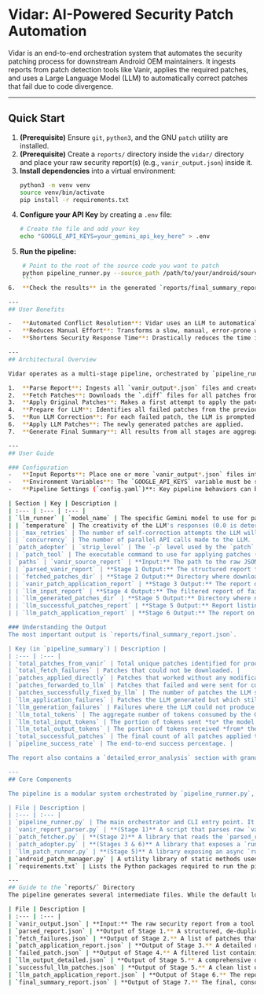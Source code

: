 # Vidar: AI-Powered Security Patch Automation

Vidar is an end-to-end orchestration system that automates the security patching process for downstream Android OEM maintainers. It ingests reports from patch detection tools like Vanir, applies the required patches, and uses a Large Language Model (LLM) to automatically correct patches that fail due to code divergence.

---
## Quick Start

1.  **(Prerequisite)** Ensure `git`, `python3`, and the GNU `patch` utility are installed.
2.  **(Prerequisite)** Create a `reports/` directory inside the `vidar/` directory and place your raw security report(s) (e.g., `vanir_output.json`) inside it.
3.  **Install dependencies** into a virtual environment:
    ```bash
    python3 -m venv venv
    source venv/bin/activate
    pip install -r requirements.txt
    ```
4.  **Configure your API Key** by creating a `.env` file:
    ```bash
    # Create the file and add your key
    echo "GOOGLE_API_KEYS=your_gemini_api_key_here" > .env
    ```
5.  **Run the pipeline:**
```bash
    # Point to the root of the source code you want to patch
    python pipeline_runner.py --source_path /path/to/your/android/source_code
    ```
6.  **Check the results** in the generated `reports/final_summary_report.json`.

---
## User Benefits

-   **Automated Conflict Resolution**: Vidar uses an LLM to automatically fix merge conflicts and structural divergences that plague manual patching, handling issues from simple line number mismatches to more complex semantic differences.
-   **Reduces Manual Effort**: Transforms a slow, manual, error-prone workflow into a scalable, AI-driven pipeline.
-   **Shortens Security Response Time**: Drastically reduces the time it takes for downstream maintainers to apply critical security patches, improving the security posture of their devices.

---
## Architectural Overview

Vidar operates as a multi-stage pipeline, orchestrated by `pipeline_runner.py`. Each step produces intermediate artifacts (mostly in the `reports/` directory) that feed into the next.

1.  **Parse Report**: Ingests all `vanir_output*.json` files and creates a de-duplicated master list of required patches.
2.  **Fetch Patches**: Downloads the `.diff` files for all patches from their respective Git repositories.
3.  **Apply Original Patches**: Makes a first attempt to apply the patches cleanly to the target source tree.
4.  **Prepare for LLM**: Identifies all failed patches from the previous step and bundles them with their error logs (`.rej` files) as input for the LLM.
5.  **Run LLM Correction**: For each failed patch, the LLM is prompted to analyze the original patch, the target code, and the specific error to generate a new, corrected patch.
6.  **Apply LLM Patches**: The newly generated patches are applied.
7.  **Generate Final Summary**: All results from all stages are aggregated into a final, comprehensive JSON report.

---
## User Guide

### Configuration
-   **Input Reports**: Place one or more `vanir_output*.json` files into the `vidar/reports/` directory. The parser will automatically find and process all of them. The `reports` directory will be created by the pipeline if it does not exist, but it must be created manually to hold the initial input files.
-   **Environment Variables**: The `GOOGLE_API_KEYS` variable must be set in a `.env` file in the `vidar/` directory. This file is ignored by Git.
-   **Pipeline Settings (`config.yaml`)**: Key pipeline behaviors can be modified in this file.

| Section | Key | Description |
| :--- | :--- | :--- |
| `llm_runner` | `model_name` | The specific Gemini model to use for patch correction. |
| | `temperature` | The creativity of the LLM's responses (0.0 is deterministic). |
| | `max_retries` | The number of self-correction attempts the LLM will make per failed patch. |
| | `concurrency` | The number of parallel API calls made to the LLM. |
| `patch_adopter` | `strip_level` | The `-p` level used by the `patch` command to strip leading path components from file paths in the patch. |
| | `patch_tool` | The executable command to use for applying patches (e.g., "patch"). |
| `paths` | `vanir_source_report` | **Input:** The path to the raw JSON report from Vanir. |
| | `parsed_vanir_report` | **Stage 1 Output:** The structured report for the patch fetcher. |
| | `fetched_patches_dir` | **Stage 2 Output:** Directory where downloaded `.diff` files are stored. |
| | `vanir_patch_application_report` | **Stage 3 Output:** The report on applying original patches. |
| | `llm_input_report` | **Stage 4 Output:** The filtered report of failed patches for the LLM. |
| | `llm_generated_patches_dir` | **Stage 5 Output:** Directory where new patches from the LLM are saved. |
| | `llm_successful_patches_report` | **Stage 5 Output:** Report listing successfully created LLM patches. |
| | `llm_patch_application_report` | **Stage 6 Output:** The report on applying the LLM-generated patches. |

### Understanding the Output
The most important output is `reports/final_summary_report.json`.

| Key (in `pipeline_summary`) | Description |
| :--- | :--- |
| `total_patches_from_vanir` | Total unique patches identified for processing. |
| `total_fetch_failures` | Patches that could not be downloaded. |
| `patches_applied_directly` | Patches that worked without any modification. |
| `patches_forwarded_to_llm` | Patches that failed and were sent for correction. |
| `patches_successfully_fixed_by_llm` | The number of patches the LLM successfully fixed. |
| `llm_application_failures` | Patches the LLM generated but which still failed to apply. |
| `llm_generation_failures` | Failures where the LLM could not produce a valid patch. |
| `llm_total_tokens` | The aggregate number of tokens consumed by the Gemini API across all correction attempts. |
| `llm_total_input_tokens` | The portion of tokens sent *to* the model in prompts. |
| `llm_total_output_tokens` | The portion of tokens received *from* the model in responses. |
| `total_successful_patches` | The final count of all patches applied to the source tree. |
| `pipeline_success_rate` | The end-to-end success percentage. |

The report also contains a `detailed_error_analysis` section with granular data on every failure at each stage of the pipeline.

---
## Core Components

The pipeline is a modular system orchestrated by `pipeline_runner.py`, which acts as the main CLI application. The other major components are now implemented as libraries that the pipeline runner imports and calls in sequence.

| File | Description |
| :--- | :--- |
| `pipeline_runner.py` | The main orchestrator and CLI entry point. It imports and executes the core logic from the other modules in the correct sequence, managing the overall workflow and displaying progress to the user. |
| `vanir_report_parser.py` | **(Stage 1)** A script that parses raw `vanir_output*.json` files. It extracts and de-duplicates patch information, creating a structured `parsed_report.json` for the next step. It is the only component run as a separate process by the pipeline. |
| `patch_fetcher.py` | **(Stage 2)** A library that reads the `parsed_report.json` and exposes a `run_fetcher_step` function to download all the required patch files from their upstream Git repositories. |
| `patch_adopter.py` | **(Stages 3 & 6)** A library that exposes a `run_adoption_step` function. It is called twice: first to apply the original patches, and a second time to apply patches generated by the LLM. It generates detailed reports on successes and failures. |
| `llm_patch_runner.py` | **(Stage 5)** A library exposing an async `run_llm_correction_step` function. It takes the list of failed patches and uses the Gemini LLM to generate corrected versions. It includes a self-correction loop to validate and refine the LLM's output. |
| `android_patch_manager.py` | A utility library of static methods used by other scripts. It contains helper functions for common tasks like cloning Git repos, applying patches with the `patch` command, and parsing patch content. It is not run directly. |
| `requirements.txt` | Lists the Python packages required to run the pipeline. |

---
## Guide to the `reports/` Directory
The pipeline generates several intermediate files. While the default locations are in the `reports/` directory, all paths are configurable in `config.yaml`. Here is a guide to the most important files, in the order they are typically generated.

| File | Description |
| :--- | :--- |
| `vanir_output.json` | **Input:** The raw security report from a tool like Vanir. You place this here before running the pipeline. |
| `parsed_report.json` | **Output of Stage 1.** A structured, de-duplicated list of unique patches to be processed. |
| `fetch_failures.json` | **Output of Stage 2.** A list of patches that could not be downloaded. |
| `patch_application_report.json` | **Output of Stage 3.** A detailed report on the attempt to apply the original, unaltered patches. |
| `failed_patch.json` | **Output of Stage 4.** A filtered list containing only the patches that were 'Rejected'. This file is the primary input for the LLM. |
| `llm_output_detailed.json` | **Output of Stage 5.** A comprehensive debug log from the LLM showing every self-correction attempt. |
| `successful_llm_patches.json` | **Output of Stage 5.** A clean list of only the patches that the LLM successfully generated. This is the input for the final patch application step. |
| `llm_patch_application_report.json` | **Output of Stage 6.** The report on the attempt to apply the newly generated LLM patches. |
| `final_summary_report.json` | **Output of Stage 7.** The final, consolidated report summarizing the results of the entire pipeline. This is the main file to check for results. |
